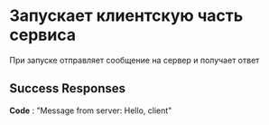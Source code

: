# Запускает клиентскую часть сервиса

При запуске отправляет сообщение на сервер и получает ответ

## Success Responses

**Code** : "Message from server: Hello, client"
